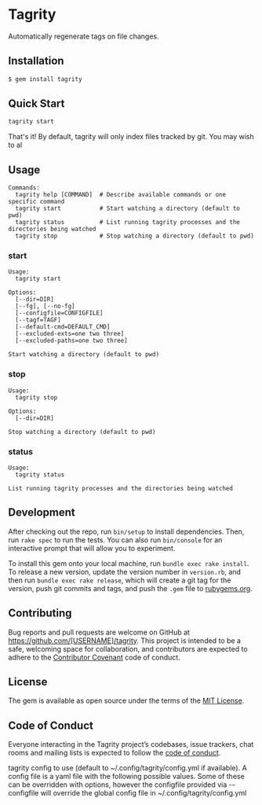 # Tagrity

Automatically regenerate tags on file changes.

## Installation

```sh
$ gem install tagrity
```

## Quick Start

```sh
tagrity start
```

That's it! By default, tagrity will only index files tracked by git. You may wish to al

## Usage

```
Commands:
  tagrity help [COMMAND]  # Describe available commands or one specific command
  tagrity start           # Start watching a directory (default to pwd)
  tagrity status          # List running tagrity processes and the directories being watched
  tagrity stop            # Stop watching a directory (default to pwd)
```

### start

```
Usage:
  tagrity start

Options:
  [--dir=DIR]
  [--fg], [--no-fg]
  [--configfile=CONFIGFILE]
  [--tagf=TAGF]
  [--default-cmd=DEFAULT_CMD]
  [--excluded-exts=one two three]
  [--excluded-paths=one two three]

Start watching a directory (default to pwd)
```

### stop

```
Usage:
  tagrity stop

Options:
  [--dir=DIR]

Stop watching a directory (default to pwd)
```

### status

```
Usage:
  tagrity status

List running tagrity processes and the directories being watched
```

## Development

After checking out the repo, run `bin/setup` to install dependencies. Then, run `rake spec` to run the tests. You can also run `bin/console` for an interactive prompt that will allow you to experiment.

To install this gem onto your local machine, run `bundle exec rake install`. To release a new version, update the version number in `version.rb`, and then run `bundle exec rake release`, which will create a git tag for the version, push git commits and tags, and push the `.gem` file to [rubygems.org](https://rubygems.org).

## Contributing

Bug reports and pull requests are welcome on GitHub at https://github.com/[USERNAME]/tagrity. This project is intended to be a safe, welcoming space for collaboration, and contributors are expected to adhere to the [Contributor Covenant](http://contributor-covenant.org) code of conduct.

## License

The gem is available as open source under the terms of the [MIT License](https://opensource.org/licenses/MIT).

## Code of Conduct

Everyone interacting in the Tagrity project’s codebases, issue trackers, chat rooms and mailing lists is expected to follow the [code of conduct](https://github.com/[USERNAME]/tagrity/blob/master/CODE_OF_CONDUCT.md).




tagrity config to use (default to ~/.config/tagrity/config.yml if available).
A config file is a yaml file with the following possible values.
Some of these can be overridden with options, however the configfile
provided via --configfile will override the global config file in
~/.config/tagrity/config.yml

